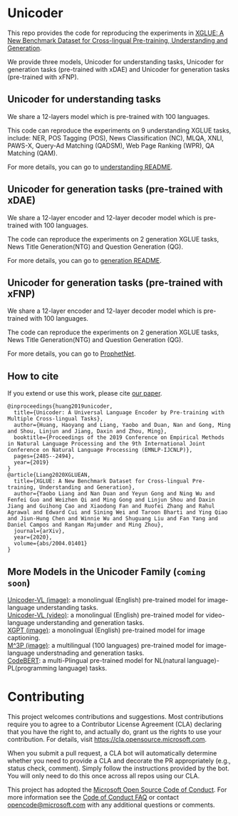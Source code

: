 # Unicoder
This repo provides the code for reproducing the experiments in [XGLUE: A New Benchmark Dataset for Cross-lingual Pre-training, Understanding and Generation](https://arxiv.org/abs/2004.01401).

We provide three models, Unicoder for understanding tasks, Unicoder for generation tasks (pre-trained with xDAE) and Unicoder for generation tasks (pre-trained with xFNP).

## Unicoder for understanding tasks
We share a 12-layers model which is pre-trained with 100 languages.

This code can reproduce the experiments on 9 understanding XGLUE tasks, include: NER,
POS Tagging (POS),
News Classification (NC),
MLQA,
XNLI,
PAWS-X,
Query-Ad Matching (QADSM),
Web Page Ranking (WPR),
QA Matching (QAM).

For more details, you can go to [understanding README](./understanding/README.md).

## Unicoder for generation tasks (pre-trained with xDAE)
We share a 12-layer encoder and 12-layer decoder model which is pre-trained with 100 languages.

The code can reproduce the experiments on 2 generation XGLUE tasks, News Title Generation(NTG) and Question Generation (QG).

For more details, you can go to [generation README](./generation/README.md).

## Unicoder for generation tasks (pre-trained with xFNP)
We share a 12-layer encoder and 12-layer decoder model which is pre-trained with 100 languages.

The code can reproduce the experiments on 2 generation XGLUE tasks, News Title Generation(NTG) and Question Generation (QG).

For more details, you can go to [ProphetNet](https://github.com/microsoft/ProphetNet/tree/master/xProphetNet).

## How to cite
If you extend or use this work, please cite [our paper](https://arxiv.org/abs/2004.01401).
```
@inproceedings{huang2019unicoder,
  title={Unicoder: A Universal Language Encoder by Pre-training with Multiple Cross-lingual Tasks},
  author={Huang, Haoyang and Liang, Yaobo and Duan, Nan and Gong, Ming and Shou, Linjun and Jiang, Daxin and Zhou, Ming},
  booktitle={Proceedings of the 2019 Conference on Empirical Methods in Natural Language Processing and the 9th International Joint Conference on Natural Language Processing (EMNLP-IJCNLP)},
  pages={2485--2494},
  year={2019}
}
@article{Liang2020XGLUEAN,
  title={XGLUE: A New Benchmark Dataset for Cross-lingual Pre-training, Understanding and Generation},
  author={Yaobo Liang and Nan Duan and Yeyun Gong and Ning Wu and Fenfei Guo and Weizhen Qi and Ming Gong and Linjun Shou and Daxin Jiang and Guihong Cao and Xiaodong Fan and Ruofei Zhang and Rahul Agrawal and Edward Cui and Sining Wei and Taroon Bharti and Ying Qiao and Jiun-Hung Chen and Winnie Wu and Shuguang Liu and Fan Yang and Daniel Campos and Rangan Majumder and Ming Zhou},
  journal={arXiv},
  year={2020},
  volume={abs/2004.01401}
}
```

## More Models in the Unicoder Family (`coming soon`)
[Unicoder-VL (image)](https://arxiv.org/abs/1908.06066): a monolingual (English) pre-trained model for image-language understanding tasks.  
[Unicoder-VL (video)](https://arxiv.org/abs/2002.06353): a monolingual (English) pre-trained model for video-language understanding and generation tasks.  
[XGPT (image)](https://arxiv.org/abs/2003.01473): a monolingual (English) pre-trained model for image captioning.  
[M^3P (image)](): a multilingual (100 languages) pre-trained model for image-language understnading and generation tasks.  
[CodeBERT](https://arxiv.org/abs/2002.08155): a multi-Plingual pre-trained model for NL(natural language)-PL(programming language) tasks. 

# Contributing

This project welcomes contributions and suggestions.  Most contributions require you to agree to a
Contributor License Agreement (CLA) declaring that you have the right to, and actually do, grant us
the rights to use your contribution. For details, visit https://cla.opensource.microsoft.com.

When you submit a pull request, a CLA bot will automatically determine whether you need to provide
a CLA and decorate the PR appropriately (e.g., status check, comment). Simply follow the instructions
provided by the bot. You will only need to do this once across all repos using our CLA.

This project has adopted the [Microsoft Open Source Code of Conduct](https://opensource.microsoft.com/codeofconduct/).
For more information see the [Code of Conduct FAQ](https://opensource.microsoft.com/codeofconduct/faq/) or
contact [opencode@microsoft.com](mailto:opencode@microsoft.com) with any additional questions or comments.
